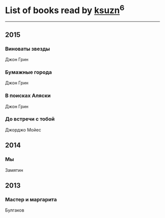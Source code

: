 # List of books read by [ksuzn](https://www.facebook.com/app_scoped_user_id/1187171844676492/)<sup>6</sup>
---

## 2015

### Виноваты звезды
Джон Грин


### Бумажные города
Джон Грин


### В поисках Аляски
Джон Грин


### До встречи с тобой
Джорджо Мойес



## 2014

### Мы
Замятин



## 2013

### Мастер и маргарита
Булгаков



